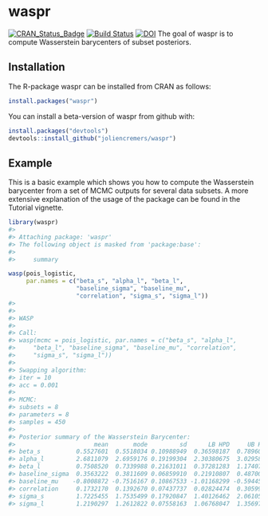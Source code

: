 
<!-- README.md is generated from README.Rmd. Please edit that file -->

# waspr

[![CRAN\_Status\_Badge](http://www.r-pkg.org/badges/version/waspr)](https://cran.r-project.org/package=waspr)
[![Build
Status](https://travis-ci.org/joliencremers/waspr.svg?branch=master)](https://travis-ci.org/joliencremers/waspr)
[![DOI](https://zenodo.org/badge/DOI/10.5281/zenodo.3971910.svg)](https://doi.org/10.5281/zenodo.3971910)
The goal of waspr is to compute Wasserstein barycenters of subset
posteriors.

## Installation

The R-package waspr can be installed from CRAN as follows:

``` r
install.packages("waspr")
```

You can install a beta-version of waspr from github with:

``` r
install.packages("devtools")
devtools::install_github("joliencremers/waspr")
```

## Example

This is a basic example which shows you how to compute the Wasserstein
barycenter from a set of MCMC outputs for several data subsets. A more
extensive explanation of the usage of the package can be found in the
Tutorial vignette.

``` r
library(waspr)
#> 
#> Attaching package: 'waspr'
#> The following object is masked from 'package:base':
#> 
#>     summary

wasp(pois_logistic,
     par.names = c("beta_s", "alpha_l", "beta_l",
                   "baseline_sigma", "baseline_mu",
                   "correlation", "sigma_s", "sigma_l"))
#> 
#> 
#> WASP 
#> 
#> Call: 
#> wasp(mcmc = pois_logistic, par.names = c("beta_s", "alpha_l", 
#>     "beta_l", "baseline_sigma", "baseline_mu", "correlation", 
#>     "sigma_s", "sigma_l"))
#> 
#> Swapping algorithm: 
#> iter = 10
#> acc = 0.001
#> 
#> MCMC: 
#> subsets = 8
#> parameters = 8
#> samples = 450
#> 
#> Posterior summary of the Wasserstein Barycenter: 
#>                      mean       mode         sd      LB HPD     UB HPD
#> beta_s          0.5527601  0.5518034 0.10988949  0.36598187  0.7896041
#> alpha_l         2.6811079  2.6959176 0.19199304  2.30380675  3.0295802
#> beta_l          0.7508520  0.7339988 0.21631011  0.37281283  1.1740767
#> baseline_sigma  0.3563222  0.3811609 0.06859910  0.21910807  0.4870079
#> baseline_mu    -0.8008872 -0.7516167 0.10867533 -1.01168299 -0.5944583
#> correlation     0.1732170  0.1392670 0.07437737  0.02824474  0.3059979
#> sigma_s         1.7225455  1.7535499 0.17920847  1.40126462  2.0610585
#> sigma_l         1.2190297  1.2612822 0.07558163  1.06768047  1.3569757
```
